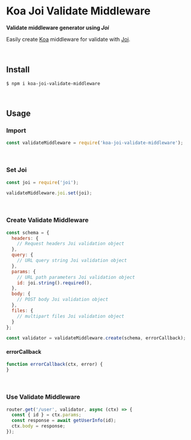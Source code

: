 # Koa Joi Validate Middleware

**Validate middleware generator using *Joi***

Easily create [Koa](https://github.com/koajs/koa) middleware for validate with [Joi](https://github.com/hapijs/joi).

​    

## Install

```shell
$ npm i koa-joi-validate-middleware
```

​    

## Usage

### Import

```js
const validateMiddleware = require('koa-joi-validate-middleware');
```

​    

### Set Joi

```js
const joi = require('joi');

validateMiddleware.joi.set(joi);
```

​    

### Create Validate Middleware

```js
const schema = {
  headers: {
    // Request headers Joi validation object
  },
  query: {
    // URL query string Joi validation object
  },
  params: {
    // URL path parameters Joi validation object
    id: joi.string().required(),
  },
  body: {
    // POST body Joi validation object
  },
  files: {
    // multipart files Joi validation object
  }
};

const validator = validateMiddleware.create(schema, errorCallback);
```

#### errorCallback

```js
function errorCallback(ctx, error) {
}
```

​    

### Use Validate Middleware

```js
router.get('/user', validator, async (ctx) => {
  const { id } = ctx.params;
  const response = await getUserInfo(id);
  ctx.body = response;
});

```

